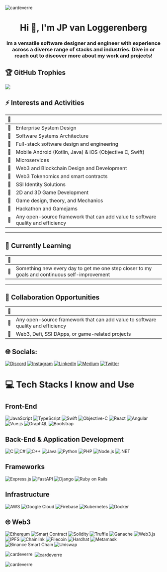 <p align="left"> <img src="https://komarev.com/ghpvc/?username=cardeverre&label=Profile%20views&color=0e75b6&style=flat" alt="cardeverre" /> </p>
<h1 align="center">Hi 👋, I'm JP van Loggerenberg</h1>
<h3 align="center">Im a versatile software designer and engineer with experience across a diverse range of stacks and industries. Dive in or reach out to discover more about my work and projects!</h3>

## 🏆 GitHub Trophies
![](https://github-profile-trophy.vercel.app/?username=cardeverre&theme=discord&no-frame=false&no-bg=true&margin-w=4)
 
## ⚡ Interests and Activities

| 👀 |   |
|:---:|:------|
| 📌 | Enterprise System Design |
| 📌 | Software Systems Architecture |
| 📌 | Full-stack software design and engineering |
| 📌 | Mobile Android (Kotlin, Java) & iOS (Objective C, Swift) |
| 📌 | Microservices |
| 📌 | Web3 and Blockchain Design and Development |
| 📌 | Web3 Tokenomics and smart contracts |
| 📌 | SSI Identity Solutions |
| 📌 | 2D and 3D Game Development |
| 📌 | Game design, theory, and Mechanics |
| 📌 | Hackathon and Gamejams |
| 📌 | Any open-source framework that can add value to software quality and efficiency |

---

## 📖 Currently Learning

| 🌱 |   |
|:---:|:------|
| 📘 | Something new every day to get me one step closer to my goals and continuous self-improvement |

---

## 🤝 Collaboration Opportunities

| 👯 |   |
|:---:|:------|
| 🤝 | Any open-source framework that can add value to software quality and efficiency |
| 🤝 | Web3, Defi, SSI DApps, or game-related projects |

  
## 🌐 Socials:
[![Discord](https://img.shields.io/badge/Discord-%237289DA.svg?logo=discord&logoColor=white)](https://discordapp.com/users/438362122028711946) [![Instagram](https://img.shields.io/badge/Instagram-%23E4405F.svg?logo=Instagram&logoColor=white)](https://instagram.com/jploggies01) [![LinkedIn](https://img.shields.io/badge/LinkedIn-%230077B5.svg?logo=linkedin&logoColor=white)](https://linkedin.com/in/jpvanloggerenberg) [![Medium](https://img.shields.io/badge/Medium-12100E?logo=medium&logoColor=white)]([https://medium.com/@asd](https://medium.com/@jpvanloggerenberg)) [![Twitter](https://img.shields.io/badge/Twitter-%231DA1F2.svg?logo=Twitter&logoColor=white)](https://twitter.com/jploggies) 
 
# 💻 Tech Stacks I know and Use

## Front-End
![JavaScript](https://img.shields.io/badge/javascript-%23323330.svg?style=for-the-badge&logo=javascript&logoColor=%23F7DF1E) ![TypeScript](https://img.shields.io/badge/typescript-%23007ACC.svg?style=for-the-badge&logo=typescript&logoColor=white) ![Swift](https://img.shields.io/badge/swift-F54A2A?style=for-the-badge&logo=swift&logoColor=white) ![Objective-C](https://img.shields.io/badge/OBJECTIVE--C-%233A95E3.svg?style=for-the-badge&logo=apple&logoColor=white) ![React](https://img.shields.io/badge/react-%2320232a.svg?style=for-the-badge&logo=react&logoColor=%2361DAFB) ![Angular](https://img.shields.io/badge/angular-%23DD0031.svg?style=for-the-badge&logo=angular&logoColor=white) ![Vue.js](https://img.shields.io/badge/vuejs-%2335495e.svg?style=for-the-badge&logo=vue.js&logoColor=%234FC08D) ![GraphQL](https://img.shields.io/badge/-GraphQL-E10098?style=for-the-badge&logo=graphql&logoColor=white) ![Bootstrap](https://img.shields.io/badge/bootstrap-%238511FA.svg?style=for-the-badge&logo=bootstrap&logoColor=white)

## Back-End & Application Development
![C](https://img.shields.io/badge/c-%2300599C.svg?style=for-the-badge&logo=c&logoColor=white) ![C#](https://img.shields.io/badge/c%23-%23239120.svg?style=for-the-badge&logo=c-sharp&logoColor=white) ![C++](https://img.shields.io/badge/c++-%2300599C.svg?style=for-the-badge&logo=c%2B%2B&logoColor=white) ![Java](https://img.shields.io/badge/java-%23ED8B00.svg?style=for-the-badge&logo=openjdk&logoColor=white) ![Python](https://img.shields.io/badge/python-3670A0?style=for-the-badge&logo=python&logoColor=ffdd54) ![PHP](https://img.shields.io/badge/php-%23777BB4.svg?style=for-the-badge&logo=php&logoColor=white) ![Node.js](https://img.shields.io/badge/node.js-6DA55F?style=for-the-badge&logo=node.js&logoColor=white) ![.NET](https://img.shields.io/badge/.NET-5C2D91?style=for-the-badge&logo=.net&logoColor=white)

## Frameworks
![Express.js](https://img.shields.io/badge/express.js-%23404d59.svg?style=for-the-badge&logo=express&logoColor=%2361DAFB) ![FastAPI](https://img.shields.io/badge/FastAPI-005571?style=for-the-badge&logo=fastapi) ![Django](https://img.shields.io/badge/django-%23092E20.svg?style=for-the-badge&logo=django&logoColor=white) ![Ruby on Rails](https://img.shields.io/badge/Ruby_on_Rails-CC0000?style=for-the-badge&logo=ruby-on-rails)

## Infrastructure
![AWS](https://img.shields.io/badge/AWS-%23FF9900.svg?style=for-the-badge&logo=amazon-aws&logoColor=white) ![Google Cloud](https://img.shields.io/badge/GoogleCloud-%234285F4.svg?style=for-the-badge&logo=google-cloud&logoColor=white) ![Firebase](https://img.shields.io/badge/firebase-%23039BE5.svg?style=for-the-badge&logo=firebase) ![Kubernetes](https://img.shields.io/badge/kubernetes-%23326ce5.svg?style=for-the-badge&logo=kubernetes&logoColor=white) ![Docker](https://img.shields.io/badge/docker-%230db7ed.svg?style=for-the-badge&logo=docker&logoColor=white)

## 🌐 Web3
![Ethereum](https://img.shields.io/badge/Ethereum-3C3C3D?style=for-the-badge&logo=ethereum&logoColor=white) ![Smart Contract](https://img.shields.io/badge/Smart%20Contract-000000?style=for-the-badge) ![Solidity](https://img.shields.io/badge/Solidity-363636?style=for-the-badge&logo=solidity&logoColor=white) ![Truffle](https://img.shields.io/badge/Truffle-ff70a6?style=for-the-badge&logo=truffle&logoColor=white) ![Ganache](https://img.shields.io/badge/Ganache-FF9E59?style=for-the-badge&logo=ganache&logoColor=white) ![Web3.js](https://img.shields.io/badge/Web3.js-ff4a8d?style=for-the-badge&logo=web3.js&logoColor=white) ![IPFS](https://img.shields.io/badge/IPFS-000000?style=for-the-badge&logo=ipfs&logoColor=white) ![Chainlink](https://img.shields.io/badge/Chainlink-2A5ADA?style=for-the-badge&logo=chainlink&logoColor=white) ![Filecoin](https://img.shields.io/badge/Filecoin-3C3C3D?style=for-the-badge&logo=filecoin&logoColor=white) ![Hardhat](https://img.shields.io/badge/Hardhat-FF9E59?style=for-the-badge&logo=hardhat&logoColor=white) ![Metamask](https://img.shields.io/badge/Metamask-F6851B?style=for-the-badge&logo=metamask&logoColor=white) ![Binance Smart Chain](https://img.shields.io/badge/Binance_Smart_Chain-F0B90B?style=for-the-badge&logo=binance&logoColor=white) ![Uniswap](https://img.shields.io/badge/Uniswap-FF007A?style=for-the-badge&logo=uniswap&logoColor=white)

 



<p><img align="left" src="https://github-readme-stats.vercel.app/api/top-langs?username=cardeverre&show_icons=true&locale=en&theme=dark&layout=compact" alt="cardeverre" /></p>

<p>&nbsp;<img align="center" src="https://github-readme-stats.vercel.app/api?username=cardeverre&show_icons=true&theme=dark&locale=en" alt="cardeverre" /></p>

<p><img align="center" src="https://github-readme-streak-stats.herokuapp.com/?user=cardeverre&theme=dark" alt="cardeverre" /></p>



<!---
cardeverre/cardeverre is a ✨ special ✨ repository because its `README.md` (this file) appears on your GitHub profile.
You can click the Preview link to take a look at your changes.
--->
